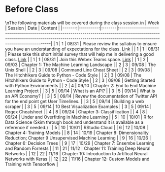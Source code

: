 Before Class
============================

\nThe following materials will be covered during the class session.\n
|   Week |   Session | Date   | Content                                                                                                                                                                                                |
|-------:|----------:|:-------|:-------------------------------------------------------------------------------------------------------------------------------------------------------------------------------------------------------|
|      1 |         1 | 08/31  | Please review the syllabus to ensure you have an understanding of expectations for the class.  [Link](https://github.com/rpi-techfundamentals/introml_website_fall_2020/raw/master/files/syllabus.pdf) |
|      1 |         1 | 08/31  | Please take this short initial survey that will help me in delivering a good  class.  [Link](https://forms.gle/6T7UdT7dZWboufeS7)                                                                      |
|      1 |         1 | 08/31  | Join this Webex Teams space.  [Link](https://eurl.io/#KijTiY1Sa)                                                                                                                                       |
|      1 |         2 | 09/03  | Chapter 1: The Machine Learning Landscape                                                                                                                                                              |
|      2 |         3 | 09/08  | The Unix Shell                                                                                                                                                                                         |
|      2 |         3 | 09/08  | Command Line Cheat Sheet                                                                                                                                                                               |
|      2 |         3 | 09/08  | The Hitchhikers Guide to Python - Code Style                                                                                                                                                           |
|      2 |         3 | 09/08  | The Hitchhikers Guide to Python - Code Style                                                                                                                                                           |
|      2 |         3 | 09/08  | Getting Started with Python Environments                                                                                                                                                               |
|      2 |         4 | 09/10  | Chapter 2: End to End Machine Learning Project                                                                                                                                                         |
|      3 |         5 | 09/14  | What is an API?                                                                                                                                                                                        |
|      3 |         5 | 09/14  | What is an API Economy?                                                                                                                                                                                |
|      3 |         5 | 09/14  | Revew the documentation of Twitter API for the end point get User Timelines.                                                                                                                           |
|      3 |         5 | 09/14  | Building a web scraper                                                                                                                                                                                 |
|      3 |         5 | 09/14  | 10 Best Visualization Examples                                                                                                                                                                         |
|      3 |         5 | 09/14  | Regex Cheatsheet                                                                                                                                                                                       |
|      4 |         8 | 09/24  | Chapter 3: Classifiication                                                                                                                                                                             |
|      4 |         8 | 09/24  | Under and Overfitting in Machine Learning                                                                                                                                                              |
|      5 |        10 | 10/01  | R for Data Science (Skim through book and understand it is available as a reference if needed.)                                                                                                        |
|      5 |        10 | 10/01  | RStudio Cloud                                                                                                                                                                                          |
|      6 |        12 | 10/08  | Chapter 4: Training Models                                                                                                                                                                             |
|      8 |        14 | 10/19  | Chapter 8: Dimensionality Reduction; Chapter 9 Unsupervised Machine Learning                                                                                                                           |
|      9 |        16 | 10/26  | Chapter 6: Decision Trees                                                                                                                                                                              |
|      9 |        17 | 10/29  | Chapter 7: Ensembe Learning and Random Forrests                                                                                                                                                        |
|     11 |        21 | 11/12  | Chapter 11: Training Deep Neural Networks                                                                                                                                                              |
|     12 |        22 | 11/16  | Chapter 10: Introduction to Artifical Neural Networks with Keras                                                                                                                                       |
|     12 |        22 | 11/16  | Chapter 12: Custom Models and Training with Tensorflow                                                                                                                                                 |